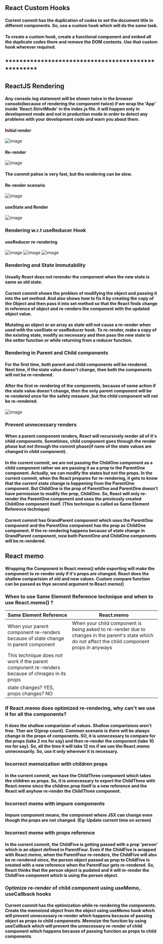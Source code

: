 ## React Custom Hooks

#### Current commit has the duplication of codes to set the document title in different components. So, use a custom hook which will do the same task.
#### To create a custom hook, create a functional component and embed all the duplicate codes there and remove the DOM contents. Use that custom hook wherever required.

## ***************************************************

## ReactJS Rendering

#### Any console.log statement will be shown twice in the browser console(because of rendering the component twice) if we wrap the 'App' inside 'React.StrictMode' in the index.js file. it will happen only in development mode and not in production mode in order to detect any problems with your development code and warn you about them.

#### Initial render
![image](https://user-images.githubusercontent.com/41186067/174240656-67cc0a65-2b23-4a82-b6c5-b3c0c3ff1f1e.png)

#### Re-render
![image](https://user-images.githubusercontent.com/41186067/174240752-14bea255-279d-4311-bdb7-8efa22f9ebb3.png)

#### The commit pahse is very fast, but the rendering can be slow.

#### Re-render scenario
![image](https://user-images.githubusercontent.com/41186067/174241095-eaec8e99-55ee-44a6-8663-96c7ba2193be.png)

#### useState and Render
![image](https://user-images.githubusercontent.com/41186067/174248785-3fbb8168-7aac-4ef2-a7d1-069a968533f1.png)

### Rendering w.r.t useReducer Hook

#### useReducer re-rendering
![image](https://user-images.githubusercontent.com/41186067/174265234-c4462b0a-28ce-49e6-b19c-41627b0145a8.png)
![image](https://user-images.githubusercontent.com/41186067/174265157-f50dea1f-037e-43b7-9a7d-2537ee17ab10.png)
![image](https://user-images.githubusercontent.com/41186067/174265090-f19980c6-7ef4-4107-89be-72a643202759.png)

### Rendering and State Immutability

#### Usually React does not rerender the component when the new state is same as old state.
#### Current commit shows the problem of modifying the object and passing it into the set method. And also shows how to fix it by creating the copy of the Object and then pass it into set method so that the React finds change in reference of object and re-renders the component with the updated object value.

#### Mutating an object or an array as state will not cause a re-render when used with the useState or useReducer hook. To re-render, make a copy of the existing state, modify as necessary and then pass the new state to the setter function or while returning from a reducer function.

### Rendering in Parent and Child components

#### For the first time, both parent and child components will be rendered. Next time, if the state value doesn't change, then both the components will not be re-rendered.
#### After the first re-rendering of the components, because of some action if the state value doesn't change, then the only parent component will be re-rendered once for the safety mesaure ,but the child component will not be re-rendered.

![image](https://user-images.githubusercontent.com/41186067/174302327-5e7ca3a4-0c24-4721-9f67-b1769b1c913d.png)

### Prevent unnecessary renders

#### When a parent component renders, React will recursively render all of it's child components. Sometimes, child component goes through the render phase but not through the commit phase(if none of the state values are changed in child component).

#### In the current commit, we are not passing the ChildOne component as a child component rather we are passing it as a prop to the ParentOne component. Actually, we can modify the states but not the props. In the current commit, when the React prepares for re-rendering, it gets to know that the current state change is happening from the ParentOne component. But ChildOne is the prop of ParentOne and ParentOne doesn't have permission to modify the prop, ChildOne. So, React will only re-render the ParentOne component and uses the previously created ChildOne component itself. (This technique is called as Same Element Reference technique)

#### Current commit has  GrandParent component which uses the ParentOne component and the ParentOne component has the prop as ChildOne component. If the re-rendering happens because of state change in GrandParent component, now both ParentOne and ChildOne components will be re-rendered.

## React memo

#### Wrapping the Component in React.memo() while exporting will make the component to re-render only if it's props are changed. React does the shallow comparision of old and new values. Custom compare function can be passed as thye second argument to React.memo()

### When to use Same Element Reference technique and when to use React.memo() ?

|Same Element Reference | React.memo |
|------------------------|-----------|
|When your parent component re-renders because of state change in parent component |When your child component is being asked to re-render due to changes in the parent's state which do not affect the child component props in anyways| 
|This technique does not work if the parent component re-renders because of chnages in its props | |
|state changes? YES, props changes? NO | |

### If React.memo does optimized re-rendering, why can't we use it for all the components?

#### It does the shallow comparision of values. Shallow comparisions aren't free. Ther are O(prop count). Common scenario is there will be always change in the props of components. SO, it is unnecessary to compare for the props (take 2 ms for say) and then re-render the component (take 10 ms for say). So, all the time it will take 12 ms if we use the React.memo unnecessarily. So, use it only wherever it is necessary.

### Incorrect memoization with children props

#### In the current commit, we have the ChildThree component which takes the children as props. So, it is unnecessary to export the ChildThree with React.memo since the children.prop itself is a new reference and the React will anyhow re-render the ChildThree component.

### Incorrect memo with impure components

#### Impure component means, the component where JSX can change even though the props are not changed. (Eg: Update current time on screen)

### Incorrect memo with props reference

#### In the current commit, the ChildFive is getting passed with a prop 'person' which is an object defined in ParentFour. Even if the ChildFive is wrapped with React.memo, when the ParentFour re-renders, the ChildFive will also be re-rendered since, the person object passed as prop to ChildFive is created with a new reference when the ParentFour gets re-rendered. So, React thinks that the person object is pudated and it will re-render the ChildFive component which is using the person object.

### Optimize re-render of child component using useMemo, useCallback hooks

#### Current commit has the optimization while re-rendering the components. Create the memoized object from the object using useMemo hook which will prevent unnecessary re-render which happens because of passing object as props to child components. Memoize the function by using useCallback which will prevent the unnecessary re-render of child component which happens because of passing function as props to child components. 
